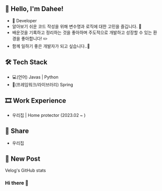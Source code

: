 ## 👻 Hello, I'm Dahee!
- 🌱  Developer
- 알아보기 쉬운 코드 작성을 위해 변수명과 로직에 대한 고민을 즐깁니다. 🤔
- 배운것을 기록하고 정리하는 것을 좋아하며 주도적으로 개발하고 성장할 수 있는 환경을 좋아합니다! ✏️
- 함께 일하기 좋은 개발자가 되고 싶습니다..🥴

## 🛠 Tech Stack
- 💻(언어) Javas | Python
- 🔩(프레임워크/라이브러리)  Spring

## 🎞 Work Experience
- 우리집 | Home protector (2023.02 ~ )

## 🙌 Share
- 우리집

## 📝 New Post
Velog's GitHub stats

### Hi there 👋

<!--
**Jeong-Dahee/Jeong-Dahee** is a ✨ _special_ ✨ repository because its `README.md` (this file) appears on your GitHub profile.

Here are some ideas to get you started:

- 🔭 I’m currently working on ...
- 🌱 I’m currently learning ...
- 👯 I’m looking to collaborate on ...
- 🤔 I’m looking for help with ...
- 💬 Ask me about ...
- 📫 How to reach me: ...
- 😄 Pronouns: ...
- ⚡ Fun fact: ...
-->

